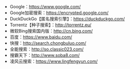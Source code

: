 - Google：https://www.google.com/
- Google加密搜索：https://encrypted.google.com/
- DuckDuckGo【匿名搜索引擎】：https://duckduckgo.com/
- Torrentz【种子搜索】：http://torrentz.eu/
- 微软Bing搜索国内版：http://cn.bing.com/
- 百度：https://www.baidu.com/
- 快搜：http://search.chongbuluo.com/
- 全能搜索：http://so.classic023.com/
- 搜霸天下：http://www.soba8.com/
- 凌风云搜索：https://www.lingfengyun.com/
